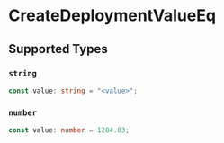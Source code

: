# CreateDeploymentValueEq


## Supported Types

### `string`

```typescript
const value: string = "<value>";
```

### `number`

```typescript
const value: number = 1284.03;
```

